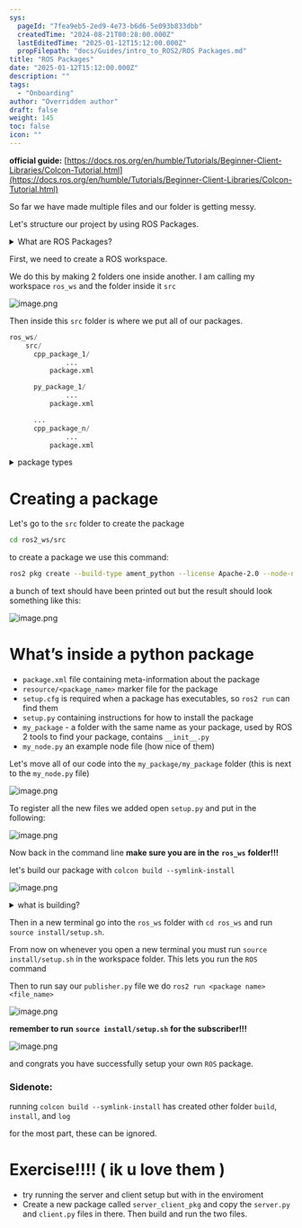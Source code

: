 ```yaml
---
sys:
  pageId: "7fea9eb5-2ed9-4e73-b6d6-5e093b833dbb"
  createdTime: "2024-08-21T00:28:00.000Z"
  lastEditedTime: "2025-01-12T15:12:00.000Z"
  propFilepath: "docs/Guides/intro_to_ROS2/ROS Packages.md"
title: "ROS Packages"
date: "2025-01-12T15:12:00.000Z"
description: ""
tags:
  - "Onboarding"
author: "Overridden author"
draft: false
weight: 145
toc: false
icon: ""
---
```


**official guide:** [https://docs.ros.org/en/humble/Tutorials/Beginner-Client-Libraries/Colcon-Tutorial.html](https://docs.ros.org/en/humble/Tutorials/Beginner-Client-Libraries/Colcon-Tutorial.html)

So far we have made multiple files and our folder is getting messy.

Let's structure our project by using ROS Packages.

<details>

<summary>What are ROS Packages?</summary>

ROS Packages are, as the name implies, packages of code that are highly sharable between ROS developers.

They consist of a folder, `package.xml` file, and source code

```python
      cpp_package_1/
		      ... imagine much code files here ..
          package.xml
```

</details>

First, we need to create a ROS workspace.

We do this by making 2 folders one inside another. I am calling my workspace `ros_ws` and the folder inside it `src`

![image.png](https://prod-files-secure.s3.us-west-2.amazonaws.com/d518164a-d88e-44d1-a4ee-3adb3bd8bce0/70706947-fd18-4537-a67b-e12946812d31/image.png?X-Amz-Algorithm=AWS4-HMAC-SHA256&X-Amz-Content-Sha256=UNSIGNED-PAYLOAD&X-Amz-Credential=ASIAZI2LB4665MZM7LZC%2F20250507%2Fus-west-2%2Fs3%2Faws4_request&X-Amz-Date=20250507T041134Z&X-Amz-Expires=3600&X-Amz-Security-Token=IQoJb3JpZ2luX2VjEKv%2F%2F%2F%2F%2F%2F%2F%2F%2F%2FwEaCXVzLXdlc3QtMiJIMEYCIQD9CTvjI452IwrlTf1mIFjlb%2FHUzlta8mnvI%2FvuK0F4sAIhAMC0qO1tXnMIMvSL82G1dHpjvQ3gyXADPhwDki6lQfpBKv8DCFQQABoMNjM3NDIzMTgzODA1IgyRj0PtEYhyKSjiTnsq3AN%2F5KjL6u8Ta%2BeRmcYeFffgVFwpcg27KnnRZIf4%2FvLOM90RL2Pm9Z%2F6zQIJBwdkAwtjAt%2B7Fo2CTyNRVDyuOlat%2F3RT5EdWPoVvoW0Wn9BHETtT31S%2FNHryizhpFXHrG3XoANcsjMXLgWt4F95wKI1CxsQhXdzIuq6Sw7Ykwpns3iVgxeGdcy3RjIg9CfM3yNHG8n7xxHesIZjjo45si4BhFjZntSvUIQCIPtCmcrJgMN2M3SAkfM97s%2FsxFmGseh3D10zGjHLFxY02OuR7NnvA0ftDGF1XKOr41PIY62GIsLlB0Ye9yGg8I0JgkxCcKuYVUdaRUQN8xFEyC42dKRBg6H4piQAZEZgSE6hQ9W9F%2B7dOn7ZRzCAMXST3c%2BJpZ3Hk%2BJsJTt%2FaQBu4u8GW8653sgh1fQklfgodkiIEmZ94BAYr%2Fo%2B284l1FupXEgR%2B8oHW6AiWRaAwJexApPSWgnawJgDkhB5sfh74yDRXuo5WiEVT6oQRBGZPVnxqO7%2BjSAZkq0dDaUcPpwSQDlgsPNbhA7Yk3z4hkfTwQH8engN5wtB8V2bpLcvHwdXFQdfhr6%2BQwjDc%2F8RcNDtljIMRzQ2p7oCfV5EnavWHhRZpOHK9uGy6mkOGMsV1OpXoIjCfkuvABjqkAaGW60n8ldYRcgSkHmQ9YpAk27wuh3GskCrpnqMjHEzNZ6Hozur3ua0p9NWOYxp1YtTJ2w%2FuKebBuNa3UiS0RQbjQlx9I34qEpG0MnfRi5tleb6aB81BFs6AATdfUvy8gnxjzZXVkWYd39Ci3QMhNeIrLQwA6vpAIQJbU6E8ict4QBzV2MkOZRriMKy%2Brb%2FhbGoWJp6dY1CDVYIWmVCLq3e7y%2F3w&X-Amz-Signature=8132b024fe9daebbd3ca8c063e1ce6e43291b8ef218b11635b2cc9f8a57b87e1&X-Amz-SignedHeaders=host&x-id=GetObject)

Then inside this `src` folder is where we put all of our packages.

```python
ros_ws/
    src/
      cpp_package_1/
		      ...
          package.xml

      py_package_1/
		      ...
          package.xml

      ...
      cpp_package_n/
		      ...
          package.xml

```

<details>

<summary>package types</summary>

packages can be either `C++` or python.

the intern file structure is different for each but for this guide we will stick to creating python packages

</details>

# Creating a package

Let's go to the `src` folder to create the package

```bash
cd ros2_ws/src
```

to create a package we use this command:

```bash
ros2 pkg create --build-type ament_python --license Apache-2.0 --node-name my_node my_package
```

a bunch of text should have been printed out but the result should look something like this:

![image.png](https://prod-files-secure.s3.us-west-2.amazonaws.com/d518164a-d88e-44d1-a4ee-3adb3bd8bce0/e6cf1e3f-8512-4a3e-b131-079f800bf3e8/image.png?X-Amz-Algorithm=AWS4-HMAC-SHA256&X-Amz-Content-Sha256=UNSIGNED-PAYLOAD&X-Amz-Credential=ASIAZI2LB4665MZM7LZC%2F20250507%2Fus-west-2%2Fs3%2Faws4_request&X-Amz-Date=20250507T041134Z&X-Amz-Expires=3600&X-Amz-Security-Token=IQoJb3JpZ2luX2VjEKv%2F%2F%2F%2F%2F%2F%2F%2F%2F%2FwEaCXVzLXdlc3QtMiJIMEYCIQD9CTvjI452IwrlTf1mIFjlb%2FHUzlta8mnvI%2FvuK0F4sAIhAMC0qO1tXnMIMvSL82G1dHpjvQ3gyXADPhwDki6lQfpBKv8DCFQQABoMNjM3NDIzMTgzODA1IgyRj0PtEYhyKSjiTnsq3AN%2F5KjL6u8Ta%2BeRmcYeFffgVFwpcg27KnnRZIf4%2FvLOM90RL2Pm9Z%2F6zQIJBwdkAwtjAt%2B7Fo2CTyNRVDyuOlat%2F3RT5EdWPoVvoW0Wn9BHETtT31S%2FNHryizhpFXHrG3XoANcsjMXLgWt4F95wKI1CxsQhXdzIuq6Sw7Ykwpns3iVgxeGdcy3RjIg9CfM3yNHG8n7xxHesIZjjo45si4BhFjZntSvUIQCIPtCmcrJgMN2M3SAkfM97s%2FsxFmGseh3D10zGjHLFxY02OuR7NnvA0ftDGF1XKOr41PIY62GIsLlB0Ye9yGg8I0JgkxCcKuYVUdaRUQN8xFEyC42dKRBg6H4piQAZEZgSE6hQ9W9F%2B7dOn7ZRzCAMXST3c%2BJpZ3Hk%2BJsJTt%2FaQBu4u8GW8653sgh1fQklfgodkiIEmZ94BAYr%2Fo%2B284l1FupXEgR%2B8oHW6AiWRaAwJexApPSWgnawJgDkhB5sfh74yDRXuo5WiEVT6oQRBGZPVnxqO7%2BjSAZkq0dDaUcPpwSQDlgsPNbhA7Yk3z4hkfTwQH8engN5wtB8V2bpLcvHwdXFQdfhr6%2BQwjDc%2F8RcNDtljIMRzQ2p7oCfV5EnavWHhRZpOHK9uGy6mkOGMsV1OpXoIjCfkuvABjqkAaGW60n8ldYRcgSkHmQ9YpAk27wuh3GskCrpnqMjHEzNZ6Hozur3ua0p9NWOYxp1YtTJ2w%2FuKebBuNa3UiS0RQbjQlx9I34qEpG0MnfRi5tleb6aB81BFs6AATdfUvy8gnxjzZXVkWYd39Ci3QMhNeIrLQwA6vpAIQJbU6E8ict4QBzV2MkOZRriMKy%2Brb%2FhbGoWJp6dY1CDVYIWmVCLq3e7y%2F3w&X-Amz-Signature=832af8f5a44219a0bb6ce4a79e96b2d66b53d42c2a21a20e3c849d5f3779a7cc&X-Amz-SignedHeaders=host&x-id=GetObject)

# What’s inside a python package

- `package.xml` file containing meta-information about the package
- `resource/<package_name>` marker file for the package
- `setup.cfg` is required when a package has executables, so `ros2 run` can find them
- `setup.py` containing instructions for how to install the package
- `my_package` - a folder with the same name as your package, used by ROS 2 tools to find your package, contains `__init__.py`
- `my_node.py` an example node file (how nice of them)

Let's move all of our code into the `my_package/my_package` folder (this is next to the `my_node.py` file)

![image.png](https://prod-files-secure.s3.us-west-2.amazonaws.com/d518164a-d88e-44d1-a4ee-3adb3bd8bce0/9ce58f11-0da9-4d3e-b86d-506a9685d378/image.png?X-Amz-Algorithm=AWS4-HMAC-SHA256&X-Amz-Content-Sha256=UNSIGNED-PAYLOAD&X-Amz-Credential=ASIAZI2LB4665MZM7LZC%2F20250507%2Fus-west-2%2Fs3%2Faws4_request&X-Amz-Date=20250507T041134Z&X-Amz-Expires=3600&X-Amz-Security-Token=IQoJb3JpZ2luX2VjEKv%2F%2F%2F%2F%2F%2F%2F%2F%2F%2FwEaCXVzLXdlc3QtMiJIMEYCIQD9CTvjI452IwrlTf1mIFjlb%2FHUzlta8mnvI%2FvuK0F4sAIhAMC0qO1tXnMIMvSL82G1dHpjvQ3gyXADPhwDki6lQfpBKv8DCFQQABoMNjM3NDIzMTgzODA1IgyRj0PtEYhyKSjiTnsq3AN%2F5KjL6u8Ta%2BeRmcYeFffgVFwpcg27KnnRZIf4%2FvLOM90RL2Pm9Z%2F6zQIJBwdkAwtjAt%2B7Fo2CTyNRVDyuOlat%2F3RT5EdWPoVvoW0Wn9BHETtT31S%2FNHryizhpFXHrG3XoANcsjMXLgWt4F95wKI1CxsQhXdzIuq6Sw7Ykwpns3iVgxeGdcy3RjIg9CfM3yNHG8n7xxHesIZjjo45si4BhFjZntSvUIQCIPtCmcrJgMN2M3SAkfM97s%2FsxFmGseh3D10zGjHLFxY02OuR7NnvA0ftDGF1XKOr41PIY62GIsLlB0Ye9yGg8I0JgkxCcKuYVUdaRUQN8xFEyC42dKRBg6H4piQAZEZgSE6hQ9W9F%2B7dOn7ZRzCAMXST3c%2BJpZ3Hk%2BJsJTt%2FaQBu4u8GW8653sgh1fQklfgodkiIEmZ94BAYr%2Fo%2B284l1FupXEgR%2B8oHW6AiWRaAwJexApPSWgnawJgDkhB5sfh74yDRXuo5WiEVT6oQRBGZPVnxqO7%2BjSAZkq0dDaUcPpwSQDlgsPNbhA7Yk3z4hkfTwQH8engN5wtB8V2bpLcvHwdXFQdfhr6%2BQwjDc%2F8RcNDtljIMRzQ2p7oCfV5EnavWHhRZpOHK9uGy6mkOGMsV1OpXoIjCfkuvABjqkAaGW60n8ldYRcgSkHmQ9YpAk27wuh3GskCrpnqMjHEzNZ6Hozur3ua0p9NWOYxp1YtTJ2w%2FuKebBuNa3UiS0RQbjQlx9I34qEpG0MnfRi5tleb6aB81BFs6AATdfUvy8gnxjzZXVkWYd39Ci3QMhNeIrLQwA6vpAIQJbU6E8ict4QBzV2MkOZRriMKy%2Brb%2FhbGoWJp6dY1CDVYIWmVCLq3e7y%2F3w&X-Amz-Signature=e4d2a80b533a24cde70892dee61498a687e8dc1a70489bae301bcf0439bbfd4c&X-Amz-SignedHeaders=host&x-id=GetObject)

To register all the new files we added open `setup.py` and put in the following:

![image.png](https://prod-files-secure.s3.us-west-2.amazonaws.com/d518164a-d88e-44d1-a4ee-3adb3bd8bce0/1cd7c262-4cae-4496-9d75-c178537d24a2/image.png?X-Amz-Algorithm=AWS4-HMAC-SHA256&X-Amz-Content-Sha256=UNSIGNED-PAYLOAD&X-Amz-Credential=ASIAZI2LB4665MZM7LZC%2F20250507%2Fus-west-2%2Fs3%2Faws4_request&X-Amz-Date=20250507T041134Z&X-Amz-Expires=3600&X-Amz-Security-Token=IQoJb3JpZ2luX2VjEKv%2F%2F%2F%2F%2F%2F%2F%2F%2F%2FwEaCXVzLXdlc3QtMiJIMEYCIQD9CTvjI452IwrlTf1mIFjlb%2FHUzlta8mnvI%2FvuK0F4sAIhAMC0qO1tXnMIMvSL82G1dHpjvQ3gyXADPhwDki6lQfpBKv8DCFQQABoMNjM3NDIzMTgzODA1IgyRj0PtEYhyKSjiTnsq3AN%2F5KjL6u8Ta%2BeRmcYeFffgVFwpcg27KnnRZIf4%2FvLOM90RL2Pm9Z%2F6zQIJBwdkAwtjAt%2B7Fo2CTyNRVDyuOlat%2F3RT5EdWPoVvoW0Wn9BHETtT31S%2FNHryizhpFXHrG3XoANcsjMXLgWt4F95wKI1CxsQhXdzIuq6Sw7Ykwpns3iVgxeGdcy3RjIg9CfM3yNHG8n7xxHesIZjjo45si4BhFjZntSvUIQCIPtCmcrJgMN2M3SAkfM97s%2FsxFmGseh3D10zGjHLFxY02OuR7NnvA0ftDGF1XKOr41PIY62GIsLlB0Ye9yGg8I0JgkxCcKuYVUdaRUQN8xFEyC42dKRBg6H4piQAZEZgSE6hQ9W9F%2B7dOn7ZRzCAMXST3c%2BJpZ3Hk%2BJsJTt%2FaQBu4u8GW8653sgh1fQklfgodkiIEmZ94BAYr%2Fo%2B284l1FupXEgR%2B8oHW6AiWRaAwJexApPSWgnawJgDkhB5sfh74yDRXuo5WiEVT6oQRBGZPVnxqO7%2BjSAZkq0dDaUcPpwSQDlgsPNbhA7Yk3z4hkfTwQH8engN5wtB8V2bpLcvHwdXFQdfhr6%2BQwjDc%2F8RcNDtljIMRzQ2p7oCfV5EnavWHhRZpOHK9uGy6mkOGMsV1OpXoIjCfkuvABjqkAaGW60n8ldYRcgSkHmQ9YpAk27wuh3GskCrpnqMjHEzNZ6Hozur3ua0p9NWOYxp1YtTJ2w%2FuKebBuNa3UiS0RQbjQlx9I34qEpG0MnfRi5tleb6aB81BFs6AATdfUvy8gnxjzZXVkWYd39Ci3QMhNeIrLQwA6vpAIQJbU6E8ict4QBzV2MkOZRriMKy%2Brb%2FhbGoWJp6dY1CDVYIWmVCLq3e7y%2F3w&X-Amz-Signature=73dfddcc9003bc2f6d397bff8ebfc11d9c621f2c51a20f87451103a53cf152a1&X-Amz-SignedHeaders=host&x-id=GetObject)

Now back in the command line **make sure you are in the** **`ros_ws`** **folder!!!**

let's build our package with `colcon build --symlink-install`

![image.png](https://prod-files-secure.s3.us-west-2.amazonaws.com/d518164a-d88e-44d1-a4ee-3adb3bd8bce0/2f2a0d27-b173-48fd-b189-5f5c0ce65619/image.png?X-Amz-Algorithm=AWS4-HMAC-SHA256&X-Amz-Content-Sha256=UNSIGNED-PAYLOAD&X-Amz-Credential=ASIAZI2LB4665MZM7LZC%2F20250507%2Fus-west-2%2Fs3%2Faws4_request&X-Amz-Date=20250507T041134Z&X-Amz-Expires=3600&X-Amz-Security-Token=IQoJb3JpZ2luX2VjEKv%2F%2F%2F%2F%2F%2F%2F%2F%2F%2FwEaCXVzLXdlc3QtMiJIMEYCIQD9CTvjI452IwrlTf1mIFjlb%2FHUzlta8mnvI%2FvuK0F4sAIhAMC0qO1tXnMIMvSL82G1dHpjvQ3gyXADPhwDki6lQfpBKv8DCFQQABoMNjM3NDIzMTgzODA1IgyRj0PtEYhyKSjiTnsq3AN%2F5KjL6u8Ta%2BeRmcYeFffgVFwpcg27KnnRZIf4%2FvLOM90RL2Pm9Z%2F6zQIJBwdkAwtjAt%2B7Fo2CTyNRVDyuOlat%2F3RT5EdWPoVvoW0Wn9BHETtT31S%2FNHryizhpFXHrG3XoANcsjMXLgWt4F95wKI1CxsQhXdzIuq6Sw7Ykwpns3iVgxeGdcy3RjIg9CfM3yNHG8n7xxHesIZjjo45si4BhFjZntSvUIQCIPtCmcrJgMN2M3SAkfM97s%2FsxFmGseh3D10zGjHLFxY02OuR7NnvA0ftDGF1XKOr41PIY62GIsLlB0Ye9yGg8I0JgkxCcKuYVUdaRUQN8xFEyC42dKRBg6H4piQAZEZgSE6hQ9W9F%2B7dOn7ZRzCAMXST3c%2BJpZ3Hk%2BJsJTt%2FaQBu4u8GW8653sgh1fQklfgodkiIEmZ94BAYr%2Fo%2B284l1FupXEgR%2B8oHW6AiWRaAwJexApPSWgnawJgDkhB5sfh74yDRXuo5WiEVT6oQRBGZPVnxqO7%2BjSAZkq0dDaUcPpwSQDlgsPNbhA7Yk3z4hkfTwQH8engN5wtB8V2bpLcvHwdXFQdfhr6%2BQwjDc%2F8RcNDtljIMRzQ2p7oCfV5EnavWHhRZpOHK9uGy6mkOGMsV1OpXoIjCfkuvABjqkAaGW60n8ldYRcgSkHmQ9YpAk27wuh3GskCrpnqMjHEzNZ6Hozur3ua0p9NWOYxp1YtTJ2w%2FuKebBuNa3UiS0RQbjQlx9I34qEpG0MnfRi5tleb6aB81BFs6AATdfUvy8gnxjzZXVkWYd39Ci3QMhNeIrLQwA6vpAIQJbU6E8ict4QBzV2MkOZRriMKy%2Brb%2FhbGoWJp6dY1CDVYIWmVCLq3e7y%2F3w&X-Amz-Signature=29625f18a3c962ba5c55229e47b01bdb14a7bd812fa077b191b3f0030ffff6c5&X-Amz-SignedHeaders=host&x-id=GetObject)

<details>

<summary>what is building?</summary>

if you are a CS major at Rose-Hulman you will learn the answer to this in CSSE132

but TLDR; is it combines all the code files into one program that can be run easily 

</details>

Then in a new terminal go into the `ros_ws` folder with `cd ros_ws` and run `source install/setup.sh`. 

From now on whenever you open a new terminal you must run `source install/setup.sh` in the workspace folder. This lets you run the `ROS` command

Then to run say our `publisher.py` file we do `ros2 run <package name> <file_name>`

![image.png](https://prod-files-secure.s3.us-west-2.amazonaws.com/d518164a-d88e-44d1-a4ee-3adb3bd8bce0/4f4b1219-3a44-4632-aa0a-ce3471699f59/image.png?X-Amz-Algorithm=AWS4-HMAC-SHA256&X-Amz-Content-Sha256=UNSIGNED-PAYLOAD&X-Amz-Credential=ASIAZI2LB4665MZM7LZC%2F20250507%2Fus-west-2%2Fs3%2Faws4_request&X-Amz-Date=20250507T041134Z&X-Amz-Expires=3600&X-Amz-Security-Token=IQoJb3JpZ2luX2VjEKv%2F%2F%2F%2F%2F%2F%2F%2F%2F%2FwEaCXVzLXdlc3QtMiJIMEYCIQD9CTvjI452IwrlTf1mIFjlb%2FHUzlta8mnvI%2FvuK0F4sAIhAMC0qO1tXnMIMvSL82G1dHpjvQ3gyXADPhwDki6lQfpBKv8DCFQQABoMNjM3NDIzMTgzODA1IgyRj0PtEYhyKSjiTnsq3AN%2F5KjL6u8Ta%2BeRmcYeFffgVFwpcg27KnnRZIf4%2FvLOM90RL2Pm9Z%2F6zQIJBwdkAwtjAt%2B7Fo2CTyNRVDyuOlat%2F3RT5EdWPoVvoW0Wn9BHETtT31S%2FNHryizhpFXHrG3XoANcsjMXLgWt4F95wKI1CxsQhXdzIuq6Sw7Ykwpns3iVgxeGdcy3RjIg9CfM3yNHG8n7xxHesIZjjo45si4BhFjZntSvUIQCIPtCmcrJgMN2M3SAkfM97s%2FsxFmGseh3D10zGjHLFxY02OuR7NnvA0ftDGF1XKOr41PIY62GIsLlB0Ye9yGg8I0JgkxCcKuYVUdaRUQN8xFEyC42dKRBg6H4piQAZEZgSE6hQ9W9F%2B7dOn7ZRzCAMXST3c%2BJpZ3Hk%2BJsJTt%2FaQBu4u8GW8653sgh1fQklfgodkiIEmZ94BAYr%2Fo%2B284l1FupXEgR%2B8oHW6AiWRaAwJexApPSWgnawJgDkhB5sfh74yDRXuo5WiEVT6oQRBGZPVnxqO7%2BjSAZkq0dDaUcPpwSQDlgsPNbhA7Yk3z4hkfTwQH8engN5wtB8V2bpLcvHwdXFQdfhr6%2BQwjDc%2F8RcNDtljIMRzQ2p7oCfV5EnavWHhRZpOHK9uGy6mkOGMsV1OpXoIjCfkuvABjqkAaGW60n8ldYRcgSkHmQ9YpAk27wuh3GskCrpnqMjHEzNZ6Hozur3ua0p9NWOYxp1YtTJ2w%2FuKebBuNa3UiS0RQbjQlx9I34qEpG0MnfRi5tleb6aB81BFs6AATdfUvy8gnxjzZXVkWYd39Ci3QMhNeIrLQwA6vpAIQJbU6E8ict4QBzV2MkOZRriMKy%2Brb%2FhbGoWJp6dY1CDVYIWmVCLq3e7y%2F3w&X-Amz-Signature=567af7484f86f214dc75e3b421a660e8b0593ecb81ae2cb3ae47112a0c5dcf54&X-Amz-SignedHeaders=host&x-id=GetObject)

**remember to run** **`source install/setup.sh`** **for the subscriber!!!**

![image.png](https://prod-files-secure.s3.us-west-2.amazonaws.com/d518164a-d88e-44d1-a4ee-3adb3bd8bce0/02121119-dad4-49ec-8356-c956108b4243/image.png?X-Amz-Algorithm=AWS4-HMAC-SHA256&X-Amz-Content-Sha256=UNSIGNED-PAYLOAD&X-Amz-Credential=ASIAZI2LB4665MZM7LZC%2F20250507%2Fus-west-2%2Fs3%2Faws4_request&X-Amz-Date=20250507T041134Z&X-Amz-Expires=3600&X-Amz-Security-Token=IQoJb3JpZ2luX2VjEKv%2F%2F%2F%2F%2F%2F%2F%2F%2F%2FwEaCXVzLXdlc3QtMiJIMEYCIQD9CTvjI452IwrlTf1mIFjlb%2FHUzlta8mnvI%2FvuK0F4sAIhAMC0qO1tXnMIMvSL82G1dHpjvQ3gyXADPhwDki6lQfpBKv8DCFQQABoMNjM3NDIzMTgzODA1IgyRj0PtEYhyKSjiTnsq3AN%2F5KjL6u8Ta%2BeRmcYeFffgVFwpcg27KnnRZIf4%2FvLOM90RL2Pm9Z%2F6zQIJBwdkAwtjAt%2B7Fo2CTyNRVDyuOlat%2F3RT5EdWPoVvoW0Wn9BHETtT31S%2FNHryizhpFXHrG3XoANcsjMXLgWt4F95wKI1CxsQhXdzIuq6Sw7Ykwpns3iVgxeGdcy3RjIg9CfM3yNHG8n7xxHesIZjjo45si4BhFjZntSvUIQCIPtCmcrJgMN2M3SAkfM97s%2FsxFmGseh3D10zGjHLFxY02OuR7NnvA0ftDGF1XKOr41PIY62GIsLlB0Ye9yGg8I0JgkxCcKuYVUdaRUQN8xFEyC42dKRBg6H4piQAZEZgSE6hQ9W9F%2B7dOn7ZRzCAMXST3c%2BJpZ3Hk%2BJsJTt%2FaQBu4u8GW8653sgh1fQklfgodkiIEmZ94BAYr%2Fo%2B284l1FupXEgR%2B8oHW6AiWRaAwJexApPSWgnawJgDkhB5sfh74yDRXuo5WiEVT6oQRBGZPVnxqO7%2BjSAZkq0dDaUcPpwSQDlgsPNbhA7Yk3z4hkfTwQH8engN5wtB8V2bpLcvHwdXFQdfhr6%2BQwjDc%2F8RcNDtljIMRzQ2p7oCfV5EnavWHhRZpOHK9uGy6mkOGMsV1OpXoIjCfkuvABjqkAaGW60n8ldYRcgSkHmQ9YpAk27wuh3GskCrpnqMjHEzNZ6Hozur3ua0p9NWOYxp1YtTJ2w%2FuKebBuNa3UiS0RQbjQlx9I34qEpG0MnfRi5tleb6aB81BFs6AATdfUvy8gnxjzZXVkWYd39Ci3QMhNeIrLQwA6vpAIQJbU6E8ict4QBzV2MkOZRriMKy%2Brb%2FhbGoWJp6dY1CDVYIWmVCLq3e7y%2F3w&X-Amz-Signature=02df373535dfd1d3827cbe8c3df74361d938a8dc89832255dccd97a58d063c4b&X-Amz-SignedHeaders=host&x-id=GetObject)

and congrats you have successfully setup your own `ROS` package.

### Sidenote:

running `colcon build --symlink-install` has created other folder `build`, `install`, and `log`

for the most part, these can be ignored.

# Exercise!!!! ( ik u love them )

- try running the server and client setup but with in the enviroment
- Create a new package called `server_client_pkg` and copy the `server.py` and `client.py` files in there. Then build and run the two files.
